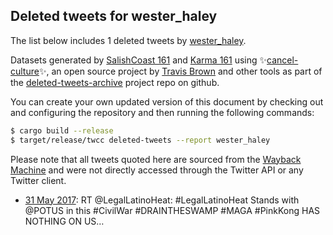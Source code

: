 ## Deleted tweets for wester_haley

The list below includes 1 deleted tweets by
[wester_haley](https://twitter.com/wester_haley).


Datasets generated by [SalishCoast 161](https://twitter.com/SalishCoastA) and [Karma 161](https://twitter.com/KarmaOneSixOne) using ✨[cancel-culture](https://github.com/travisbrown/cancel-culture)✨, an open source project by [Travis Brown](https://twitter.com/travisbrown) and other tools as part of the [deleted-tweets-archive](https://github.com/salcoast/deleted-tweets-archive/) project repo on github.

You can create your own updated version of this document by checking out and configuring the
repository and then running the following commands:

```bash
$ cargo build --release
$ target/release/twcc deleted-tweets --report wester_haley
```

Please note that all tweets quoted here are sourced from the
[Wayback Machine](https://web.archive.org) and were not directly accessed through the Twitter API or
any Twitter client.

* [31 May 2017](https://web.archive.org/web/20170531183405/https://twitter.com/wester_haley/status/869985350080450564): RT @LegalLatinoHeat: #LegalLatinoHeat Stands with @POTUS in this #CivilWar #DRAINTHESWAMP #MAGA #PinkKong HAS NOTHING ON US… 
